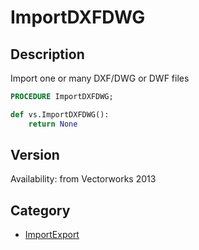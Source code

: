 # ImportDXFDWG

## Description
Import one or many DXF/DWG or DWF files

```pascal
PROCEDURE ImportDXFDWG;
```

```python
def vs.ImportDXFDWG():
    return None
```

## Version
Availability: from Vectorworks 2013

## Category
* [ImportExport](../Categories/ImportExport.md)
